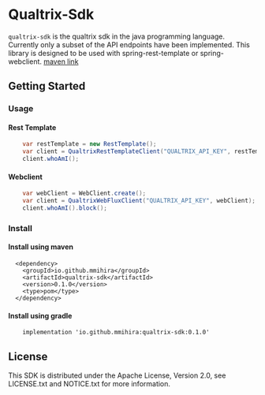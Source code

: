 # Qualtrix-Sdk

`qualtrix-sdk` is the qualtrix sdk in the java programming language. Currently only a subset of the API endpoints have been
implemented. This library is designed to be used with spring-rest-template or spring-webclient. [maven link](https://mvnrepository.com/artifact/io.github.mmihira/qualtrix-sdk)

## Getting Started

### Usage

#### Rest Template
```java
    var restTemplate = new RestTemplate();
    var client = QualtrixRestTemplateClient("QUALTRIX_API_KEY", restTemplate);
    client.whoAmI();
```

#### Webclient
```java
    var webClient = WebClient.create();
    var client = QualtrixWebFluxClient("QUALTRIX_API_KEY", webClient);
    client.whoAmI().block();
```

### Install

#### Install using maven
```
  <dependency>
    <groupId>io.github.mmihira</groupId>
    <artifactId>qualtrix-sdk</artifactId>
    <version>0.1.0</version>
    <type>pom</type>
  </dependency>
```

#### Install using gradle
```
    implementation 'io.github.mmihira:qualtrix-sdk:0.1.0'
```

## License

This SDK is distributed under the Apache License, Version 2.0, see LICENSE.txt and NOTICE.txt for more information.
